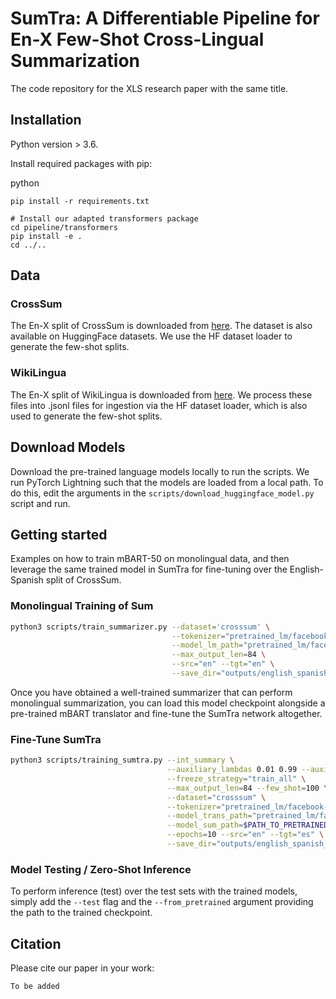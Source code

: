 # SumTra: A Differentiable Pipeline for En-X Few-Shot Cross-Lingual Summarization

The code repository for the XLS research paper with the same title.

## Installation

Python version > 3.6.

Install required packages with pip:

python
```
pip install -r requirements.txt

# Install our adapted transformers package
cd pipeline/transformers
pip install -e .
cd ../..
```

## Data
### CrossSum
The En-X split of CrossSum is downloaded from [here](https://drive.google.com/file/d/11yCJxK5necOyZBxcJ6jncdCFgNxrsl4m/view?pli=1).
The dataset is also available on HuggingFace datasets. We use the HF dataset loader to generate the few-shot splits.

### WikiLingua
The En-X split of WikiLingua is downloaded from [here](https://drive.google.com/file/d/1PM7GFCy2gJL1WHqQz1dzqIDIEN6kfRoi/view).
We process these files into .jsonl files for ingestion via the HF dataset loader, which is also used to generate the
few-shot splits.

## Download Models
Download the pre-trained language models locally to run the scripts. We run PyTorch Lightning such that the models are loaded
from a local path. To do this, edit the arguments in the ```scripts/download_huggingface_model.py``` script and run.

## Getting started
Examples on how to train mBART-50 on monolingual data, and then leverage the same trained model
in SumTra for fine-tuning over the English-Spanish split of CrossSum.
### Monolingual Training of Sum
```bash
python3 scripts/train_summarizer.py --dataset='crosssum' \
                                    --tokenizer="pretrained_lm/facebook-mbart-large-50-many-to-one-mmt" \
                                    --model_lm_path="pretrained_lm/facebook-mbart-large-50-many-to-one-mmt" \
                                    --max_output_len=84 \
                                    --src="en" --tgt="en" \
                                    --save_dir="outputs/english_spanish_monolingual/1"
```
Once you have obtained a well-trained summarizer that can perform monolingual summarization, you can load this model checkpoint
alongside a pre-trained mBART translator and fine-tune the SumTra network altogether.
### Fine-Tune SumTra
```bash
python3 scripts/training_sumtra.py --int_summary \
                                   --auxiliary_lambdas 0.01 0.99 --auxiliary_loss='teacher_forcing' \
                                   --freeze_strategy="train_all" \
                                   --max_output_len=84 --few_shot=100 \
                                   --dataset="crosssum" \
                                   --tokenizer="pretrained_lm/facebook-mbart-large-50-many-to-one-mmt" \
                                   --model_trans_path="pretrained_lm/facebook-mbart-large-50-one-to-many-mmt" \
                                   --model_sum_path=$PATH_TO_PRETRAINED_SUM \
                                   --epochs=10 --src="en" --tgt="es" \
                                   --save_dir="outputs/english_spanish_sumtra/1"
```

### Model Testing / Zero-Shot Inference

To perform inference (test) over the test sets with the trained
models, simply add the `--test` flag and the `--from_pretrained` argument
providing the path to the trained checkpoint.

## Citation

Please cite our paper in your work:

```text
To be added
```
